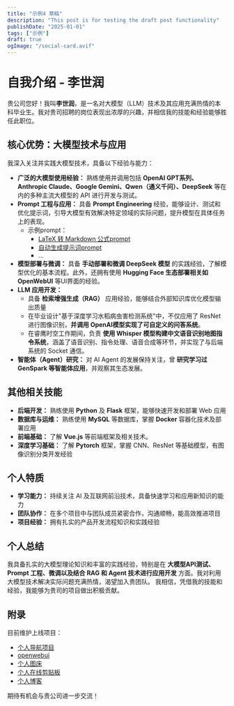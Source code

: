 ```yaml
---
title: "示例4 草稿"
description: "This post is for testing the draft post functionality"
publishDate: "2025-01-01"
tags: ["示例"]
draft: true
ogImage: "/social-card.avif"
---
```


# 自我介绍 - 李世润

贵公司您好！我叫**李世润**，是一名对大模型（LLM）技术及其应用充满热情的本科毕业生。我对贵司招聘的岗位表现出浓厚的兴趣，并相信我的技能和经验能够胜任此职位。

## 核心优势：大模型技术与应用

我深入关注并实践大模型技术，具备以下经验与能力：

* **广泛的大模型使用经验：** 熟练使用并调用包括 **OpenAI GPT系列、Anthropic Claude、Google Gemini、Qwen（通义千问）、DeepSeek** 等在内的多种主流大模型的 API 进行开发与测试。
* **Prompt 工程与应用：** 具备 **Prompt Engineering** 经验，能够设计、测试和优化提示词，引导大模型有效解决特定领域的实际问题，提升模型在具体任务上的表现。
  * 示例prompt：
    * [LaTeX 转 Markdown 公式prompt](https://blog.richardli.de/notes/20250426_latex-转-markdown-公式/)
    * [自动生成提示词prompt](https://blog.richardli.de/notes/demo)
    * ...
* **模型部署与微调：** 具备 **手动部署和微调 DeepSeek 模型** 的实践经验，了解模型优化的基本流程。此外，还拥有使用 **Hugging Face 生态部署相关如 OpenWebUI** 等UI界面的经验。
* **LLM 应用开发：**
  * 具备 **检索增强生成（RAG）** 应用经验，能够结合外部知识库优化模型输出质量
  * 在毕业设计"基于深度学习水稻病虫害检测系统"中，不仅应用了 ResNet 进行图像识别，**并调用 OpenAI模型实现了可自定义的问答系统**。
  * 在睿鹰时空工作期间，负责 **使用 Whisper 模型构建中文语音识别地图指令系统**，涵盖了语音识别、指令处理、语音合成等环节，并实现了与后端系统的 Socket 通信。
* **智能体（Agent）研究：** 对 AI Agent 的发展保持关注，曾 **研究学习过 GenSpark 等智能体应用**，并观察其生态发展。

## 其他相关技能

* **后端开发：** 熟练使用 **Python** 及 **Flask** 框架，能够快速开发和部署 Web 应用
* **数据库与运维：** 熟练使用 **MySQL** 等数据库，掌握 **Docker** 容器化技术及部署应用
* **前端基础：** 了解 **Vue.js** 等前端框架及相关技术。
* **深度学习基础：** 了解 **Pytorch** 框架，掌握 CNN、ResNet 等基础模型，有图像识别分类开发经验

## 个人特质

* **学习能力：** 持续关注 AI 及互联网前沿技术，具备快速学习和应用新知识的能力
* **团队协作：** 在多个项目中与团队成员紧密合作，沟通顺畅，能高效推进项目
* **项目经验：** 拥有扎实的产品开发流程知识和实践经验

## 个人总结

我具备扎实的大模型理论知识和丰富的实践经验，特别是在 **大模型API测试、Prompt 工程、微调以及结合 RAG 和 Agent 技术进行应用开发** 方面。我对利用大模型技术解决实际问题充满热情，渴望加入贵团队。
我相信，凭借我的技能和经验，我能够为贵司的项目做出积极贡献。

## 附录

目前维护上线项目：

- [个人导航项目](https://nav.richardli.de/)
- [openwebui](https://owu.richardli.de/)
- [个人图床](https://cfimgbed.richardli.de/)
- [个人在线剪贴板](https://cloudpaste.richardli.de/)
- [个人博客](https://blog.richardli.de/)

期待有机会与贵公司进一步交流！



